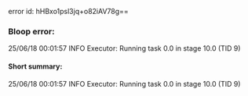 error id: hHBxo1psl3jq+o82iAV78g==
### Bloop error:

25/06/18 00:01:57 INFO Executor: Running task 0.0 in stage 10.0 (TID 9)
#### Short summary: 

25/06/18 00:01:57 INFO Executor: Running task 0.0 in stage 10.0 (TID 9)